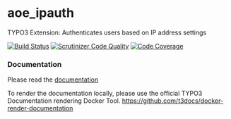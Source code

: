 aoe_ipauth
==========

TYPO3 Extension: Authenticates users based on IP address settings

[![Build Status](https://travis-ci.com/AOEpeople/aoe_ipauth.svg)](https://travis-ci.com/AOEpeople/aoe_ipauth)
[![Scrutinizer Code Quality](https://scrutinizer-ci.com/g/AOEpeople/aoe_ipauth/badges/quality-score.png?b=master)](https://scrutinizer-ci.com/g/AOEpeople/aoe_ipauth/?branch=master)
[![Code Coverage](https://scrutinizer-ci.com/g/AOEpeople/aoe_ipauth/badges/coverage.png?b=master)](https://scrutinizer-ci.com/g/AOEpeople/aoe_ipauth/?branch=master)

### Documentation
Please read the [documentation](https://docs.typo3.org/typo3cms/extensions/aoe_ipauth/)

To render the documentation locally, please use the official TYPO3 Documentation rendering Docker Tool.
<https://github.com/t3docs/docker-render-documentation>
